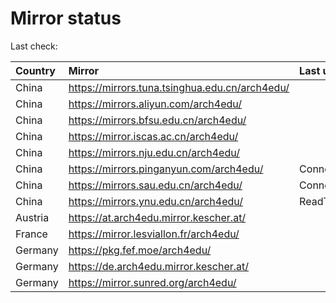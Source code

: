 <script src="./time.js"></script>
# Mirror status
Last check: <script type="text/javascript">localize(1677156052.5984159);</script>

|Country|Mirror|Last update|
|:------|:-----|:----------|
|China|https://mirrors.tuna.tsinghua.edu.cn/arch4edu/|<script type="text/javascript">localize(1677134329);</script>|
|China|https://mirrors.aliyun.com/arch4edu/|<script type="text/javascript">localize(1677090826);</script>|
|China|https://mirrors.bfsu.edu.cn/arch4edu/|<script type="text/javascript">localize(1677134329);</script>|
|China|https://mirror.iscas.ac.cn/arch4edu/|<script type="text/javascript">localize(1677134329);</script>|
|China|https://mirrors.nju.edu.cn/arch4edu/|<script type="text/javascript">localize(1677134329);</script>|
|China|https://mirrors.pinganyun.com/arch4edu/|ConnectionError|
|China|https://mirrors.sau.edu.cn/arch4edu/|ConnectionError|
|China|https://mirrors.ynu.edu.cn/arch4edu/|ReadTimeout|
|Austria|https://at.arch4edu.mirror.kescher.at/|<script type="text/javascript">localize(1677134329);</script>|
|France|https://mirror.lesviallon.fr/arch4edu/|<script type="text/javascript">localize(1677134329);</script>|
|Germany|https://pkg.fef.moe/arch4edu/|<script type="text/javascript">localize(1677134329);</script>|
|Germany|https://de.arch4edu.mirror.kescher.at/|<script type="text/javascript">localize(1677134329);</script>|
|Germany|https://mirror.sunred.org/arch4edu/|<script type="text/javascript">localize(1677134329);</script>|

<script src="./tablefilter/tablefilter.js"></script>
<script src="./table.js"></script>